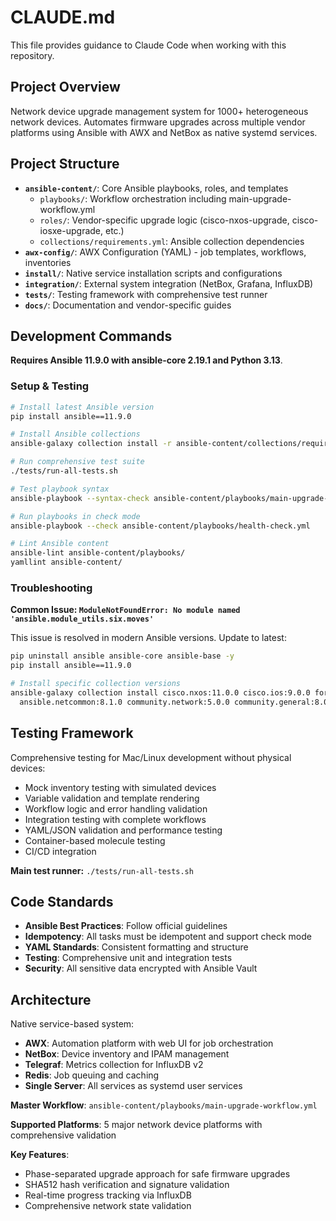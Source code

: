 # CLAUDE.md

This file provides guidance to Claude Code when working with this repository.

## Project Overview

Network device upgrade management system for 1000+ heterogeneous network devices. Automates firmware upgrades across multiple vendor platforms using Ansible with AWX and NetBox as native systemd services.

## Project Structure

- **`ansible-content/`**: Core Ansible playbooks, roles, and templates
  - `playbooks/`: Workflow orchestration including main-upgrade-workflow.yml
  - `roles/`: Vendor-specific upgrade logic (cisco-nxos-upgrade, cisco-iosxe-upgrade, etc.)
  - `collections/requirements.yml`: Ansible collection dependencies
- **`awx-config/`**: AWX Configuration (YAML) - job templates, workflows, inventories
- **`install/`**: Native service installation scripts and configurations
- **`integration/`**: External system integration (NetBox, Grafana, InfluxDB)
- **`tests/`**: Testing framework with comprehensive test runner
- **`docs/`**: Documentation and vendor-specific guides

## Development Commands

**Requires Ansible 11.9.0 with ansible-core 2.19.1 and Python 3.13**.

### Setup & Testing

```bash
# Install latest Ansible version
pip install ansible==11.9.0

# Install Ansible collections
ansible-galaxy collection install -r ansible-content/collections/requirements.yml --force

# Run comprehensive test suite
./tests/run-all-tests.sh

# Test playbook syntax
ansible-playbook --syntax-check ansible-content/playbooks/main-upgrade-workflow.yml

# Run playbooks in check mode
ansible-playbook --check ansible-content/playbooks/health-check.yml

# Lint Ansible content
ansible-lint ansible-content/playbooks/
yamllint ansible-content/
```

### Troubleshooting

**Common Issue: `ModuleNotFoundError: No module named 'ansible.module_utils.six.moves'`**

This issue is resolved in modern Ansible versions. Update to latest:

```bash
pip uninstall ansible ansible-core ansible-base -y
pip install ansible==11.9.0

# Install specific collection versions
ansible-galaxy collection install cisco.nxos:11.0.0 cisco.ios:9.0.0 fortinet.fortios:2.3.0 \
  ansible.netcommon:8.1.0 community.network:5.0.0 community.general:8.0.0 --force --ignore-certs
```

## Testing Framework

Comprehensive testing for Mac/Linux development without physical devices:

- Mock inventory testing with simulated devices
- Variable validation and template rendering
- Workflow logic and error handling validation
- Integration testing with complete workflows
- YAML/JSON validation and performance testing
- Container-based molecule testing
- CI/CD integration

**Main test runner:** `./tests/run-all-tests.sh`

## Code Standards

- **Ansible Best Practices**: Follow official guidelines
- **Idempotency**: All tasks must be idempotent and support check mode
- **YAML Standards**: Consistent formatting and structure
- **Testing**: Comprehensive unit and integration tests
- **Security**: All sensitive data encrypted with Ansible Vault

## Architecture

Native service-based system:
- **AWX**: Automation platform with web UI for job orchestration
- **NetBox**: Device inventory and IPAM management
- **Telegraf**: Metrics collection for InfluxDB v2
- **Redis**: Job queuing and caching
- **Single Server**: All services as systemd user services

**Master Workflow**: `ansible-content/playbooks/main-upgrade-workflow.yml`

**Supported Platforms**: 5 major network device platforms with comprehensive validation

**Key Features**:
- Phase-separated upgrade approach for safe firmware upgrades
- SHA512 hash verification and signature validation
- Real-time progress tracking via InfluxDB
- Comprehensive network state validation